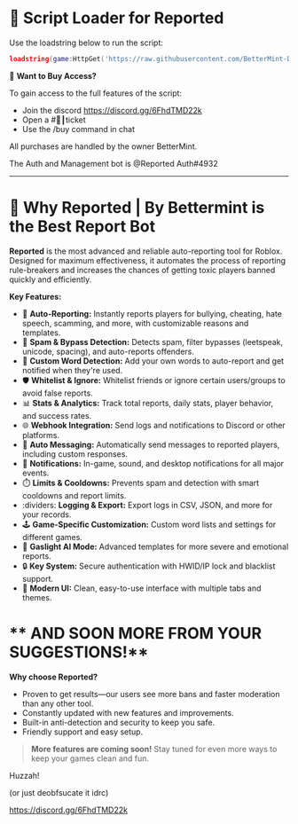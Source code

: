 # :scroll: Script Loader for Reported

Use the loadstring below to run the script:

```lua
loadstring(game:HttpGet('https://raw.githubusercontent.com/BetterMint-Dev/Reportedlol/refs/heads/main/main.lua'))()
```

:closed_lock_with_key: **Want to Buy Access?**

To gain access to the full features of the script:
- Join the discord https://discord.gg/6FhdTMD22k
- Open a #🎫┃ticket 
- Use the /buy command in chat

All purchases are handled by the owner BetterMint.

The Auth and Management bot is @Reported Auth#4932

---

# :star2: Why **Reported | By Bettermint** is the Best Report Bot

**Reported** is the most advanced and reliable auto-reporting tool for Roblox. Designed for maximum effectiveness, it automates the process of reporting rule-breakers and increases the chances of getting toxic players banned quickly and efficiently.

**Key Features:**

- :rotating_light: **Auto-Reporting:** Instantly reports players for bullying, cheating, hate speech, scamming, and more, with customizable reasons and templates.
- :robot: **Spam & Bypass Detection:** Detects spam, filter bypasses (leetspeak, unicode, spacing), and auto-reports offenders.
- :pencil: **Custom Word Detection:** Add your own words to auto-report and get notified when they're used.
- :shield: **Whitelist & Ignore:** Whitelist friends or ignore certain users/groups to avoid false reports.
- :bar_chart: **Stats & Analytics:** Track total reports, daily stats, player behavior, and success rates.
- :globe_with_meridians: **Webhook Integration:** Send logs and notifications to Discord or other platforms.
- :speech_balloon: **Auto Messaging:** Automatically send messages to reported players, including custom responses.
- :bell: **Notifications:** In-game, sound, and desktop notifications for all major events.
- :stopwatch: **Limits & Cooldowns:** Prevents spam and detection with smart cooldowns and report limits.
- :dividers: **Logging & Export:** Export logs in CSV, JSON, and more for your records.
- :joystick: **Game-Specific Customization:** Custom word lists and settings for different games.
- :brain: **Gaslight AI Mode:** Advanced templates for more severe and emotional reports.
- :lock: **Key System:** Secure authentication with HWID/IP lock and blacklist support.
- :art: **Modern UI:** Clean, easy-to-use interface with multiple tabs and themes.

# ** AND SOON MORE FROM YOUR SUGGESTIONS!**

**Why choose Reported?**
- Proven to get results—our users see more bans and faster moderation than any other tool.
- Constantly updated with new features and improvements.
- Built-in anti-detection and security to keep you safe.
- Friendly support and easy setup.

> **More features are coming soon!** Stay tuned for even more ways to keep your games clean and fun.

Huzzah!

(or just deobfsucate it idrc)

https://discord.gg/6FhdTMD22k
